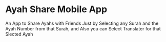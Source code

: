 # Ayah Share Mobile App

An App to Share Ayahs with Friends Just by Selecting any Surah and the Ayah Number from that Surah, and Also you can Select Translater for that Slected Ayah 
